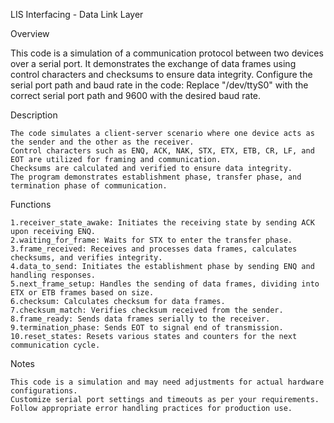 LIS Interfacing - Data Link Layer

Overview

This code is a simulation of a communication protocol between two devices over a serial port. It demonstrates the exchange of data frames using control characters and checksums to ensure data integrity.
Configure the serial port path and baud rate in the code:
    Replace "/dev/ttyS0" with the correct serial port path and 9600 with the desired baud rate.

Description

    The code simulates a client-server scenario where one device acts as the sender and the other as the receiver.
    Control characters such as ENQ, ACK, NAK, STX, ETX, ETB, CR, LF, and EOT are utilized for framing and communication.
    Checksums are calculated and verified to ensure data integrity.
    The program demonstrates establishment phase, transfer phase, and termination phase of communication.

Functions

    1.receiver_state_awake: Initiates the receiving state by sending ACK upon receiving ENQ.
    2.waiting_for_frame: Waits for STX to enter the transfer phase.
    3.frame_received: Receives and processes data frames, calculates checksums, and verifies integrity.
    4.data_to_send: Initiates the establishment phase by sending ENQ and handling responses.
    5.next_frame_setup: Handles the sending of data frames, dividing into ETX or ETB frames based on size.
    6.checksum: Calculates checksum for data frames.
    7.checksum_match: Verifies checksum received from the sender.
    8.frame_ready: Sends data frames serially to the receiver.
    9.termination_phase: Sends EOT to signal end of transmission.
    10.reset_states: Resets various states and counters for the next communication cycle.

Notes

    This code is a simulation and may need adjustments for actual hardware configurations.
    Customize serial port settings and timeouts as per your requirements.
    Follow appropriate error handling practices for production use.
